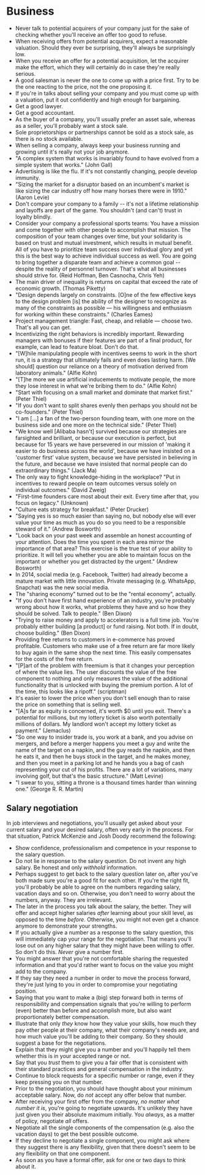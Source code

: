 # Business

 * Never talk to potential acquirers of your company just for the sake of checking whether you'll receive an offer too good to refuse.
 * When receiving offers from potential acquirers, expect a reasonable valuation. Should they ever be surprising, they'll always be surprisingly low.
 * When you receive an offer for a potential acquisition, let the acquirer make the effort, which they will certainly do in case they're really serious.
 * A good salesman is never the one to come up with a price first. Try to be the one reacting to the price, not the one proposing it.
 * If you're in talks about selling your company and you must come up with a valuation, put it out confidently and high enough for bargaining.
 * Get a good lawyer.
 * Get a good accountant.
 * As the buyer of a company, you'll usually prefer an asset sale, whereas as a seller, you'll probably want a stock sale.
 * Sole proprietorships or partnerships cannot be sold as a stock sale, as there is no stock available.
 * When selling a company, always keep your business running and growing until it's really not your job anymore.
 * "A complex system that works is invariably found to have evolved from a simple system that works." (John Gall)
 * Advertising is like the flu. If it's not constantly changing, people develop immunity.
 * "Sizing the market for a disruptor based on an incumbent's market is like sizing the car industry off how many horses there were in 1910." (Aaron Levie)
 * Don't compare your company to a family -- it's not a lifetime relationship and layoffs are part of the game. You shouldn't (and can't) trust in loyalty blindly.
 * Consider your company a professional sports teams: You have a mission and come together with other people to accomplish that mission. The composition of your team changes over time, but your solidarity is based on trust and mutual investment, which results in mutual benefit. All of you have to prioritize team success over individual glory and yet this is the best way to achieve individual success as well. You are going to bring together a disparate team and achieve a common goal -- despite the reality of personnel turnover. That's what all businesses should strive for. (Reid Hoffman, Ben Casnocha, Chris Yeh)
 * The main driver of inequality is returns on capital that exceed the rate of economic growth. (Thomas Piketty)
 * "Design depends largely on constraints. [O]ne of the few effective keys to the design problem [is] the ability of the designer to recognize as many of the constraints as possible — his willingness and enthusiasm for working within these constraints." (Charles Eames)
 * Project management triangle: Fast, cheap, and reliable — choose two. That's all you can get.
 * Incentivizing the right behaviors is incredibly important. Rewarding managers with bonuses if their features are part of a final product, for example, can lead to feature bloat. Don't do that.
 * "[W]hile manipulating people with incentives seems to work in the short run, it is a strategy that ultimately fails and even does lasting harm. [We should] question our reliance on a theory of motivation derived from laboratory animals." (Alfie Kohn)
 * "[T]he more we use artificial inducements to motivate people, the more they lose interest in what we're bribing them to do." (Alfie Kohn)
 * "Start with focusing on a small market and dominate that market first." (Peter Thiel)
 * "If you don't want to split shares evenly then perhaps you should not be co-founders." (Peter Thiel)
 * "I am [...] a fan of the two-person founding team, with one more on the business side and one more on the technical side." (Peter Thiel)
 * "We know well [Alibaba hasn't] survived because our strategies are farsighted and brilliant, or because our execution is perfect, but because for 15 years we have persevered in our mission of 'making it easier to do business across the world', because we have insisted on a 'customer first' value system, because we have persisted in believing in the future, and because we have insisted that normal people can do extraordinary things." (Jack Ma)
 * The only way to fight knowledge-hiding in the workplace? "Put in incentives to reward people on team outcomes versus solely on individual outcomes." (David Zweig)
 * "First-time founders care most about their exit. Every time after that, you focus on legacy." (Unknown)
 * "Culture eats strategy for breakfast." (Peter Drucker)
 * "Saying yes is so much easier than saying no, but nobody else will ever value your time as much as you do so you need to be a responsible steward of it." (Andrew Bosworth)
 * "Look back on your past week and assemble an honest accounting of your attention. Does the time you spent in each area mirror the importance of that area? This exercise is the true test of your ability to prioritize. It will tell you whether you are able to maintain focus on the important or whether you get distracted by the urgent." (Andrew Bosworth)
 * In 2014, social media (e.g. Facebook, Twitter) had already become a mature market with little innovation. Private messaging (e.g. WhatsApp, Snapchat) was the new social media.
 * The "sharing economy" turned out to be the "rental economy", actually.
 * "If you don't have first hand experience of an industry, you're probably wrong about how it works, what problems they have and so how they should be solved. Talk to people." (Ben Dixon)
 * "Trying to raise money and apply to accelerators is a full time job. You're probably either building [a product] or fund raising. Not both. If in doubt, choose building." (Ben Dixon)
 * Providing free returns to customers in e-commerce has proved profitable. Customers who make use of a free return are far more likely to buy again in the same shop the next time. This easily compensates for the costs of the free return.
 * "[P]art of the problem with freemium is that it changes your perception of where the value lies. The user discounts the value of the free component to nothing and only measures the value of the additional functionality that is unlocked with buying the premium portion. A lot of the time, this looks like a ripoff." (scriptman)
 * It's easier to lower the price when you don't sell enough than to raise the price on something that is selling well.
 * "[A]s far as equity is concerned, it's worth $0 until you exit. There's a potential for millions, but my lottery ticket is also worth potentially millions of dollars. My landlord won't accept my lottery ticket as payment." (Jemaclus)
 * "So one way to insider trade is, you work at a bank, and you advise on mergers, and before a merger happens you meet a guy and write the name of the target on a napkin, and the guy reads the napkin, and then he eats it, and then he buys stock in the target, and he makes money, and then you meet in a parking lot and he hands you a bag of cash representing your cut of his profits. There are a lot of variations, many involving golf, but that's the basic structure." (Matt Levine)
 * "I swear to you, sitting a throne is a thousand times harder than winning one." (George R. R. Martin)

## Salary negotiation

In job interviews and negotiations, you'll usually get asked about your current salary and your desired salary, often very early in the process. For that situation, Patrick McKenzie and Josh Doody recommend the following:

 * Show confidence, professionalism and competence in your response to the salary question.
 * Do not lie in response to the salary question. Do not invent any high salary. Be honest and only *withhold* information.
 * Perhaps suggest to get back to the salary question later on, after you've both made sure you're a good fit for each other. If you're the right fit, you'll probably be able to agree on the numbers regarding salary, vacation days and so on. Otherwise, you don't need to worry about the numbers, anyway. They are irrelevant.
 * The later in the process you talk about the salary, the better. They will offer and accept higher salaries *after* learning about your skill level, as opposed to the time *before*. Otherwise, you might not even get a chance anymore to demonstrate your strengths.
 * If you actually give a number as a response to the salary question, this will immediately cap your range for the negotiation. That means you'll lose out on any higher salary that they might have been willing to offer. So don't do this. *Never* give a number first.
 * You might answer that you're not comfortable sharing the requested information and that you'd rather want to focus on the value you might add to the company.
 * If they say they need a number in order to move the process forward, they're just lying to you in order to compromise your negotiating position.
 * Saying that you want to make a (big) step forward both in terms of responsibility and compensation signals that you're willing to perform (even) better than before and accomplish more, but also want proportionately better compensation.
 * Illustrate that only *they* know how they value your skills, how much they pay other people at their company, what their company's needs are, and how much value you'll be adding to their company. So they should suggest a base for the negotiations.
 * Explain that they might give you a number and you'll happily tell them whether this is in your accepted range or not.
 * Say that you *trust* them to give you a fair offer that is consistent with their standard practices and general compensation in the industry.
 * Continue to block requests for a specific number or range, even if they keep pressing you on that number.
 * Prior to the negotiation, you should have thought about your minimum acceptable salary. Now, do *not* accept any offer below that number.
 * After receiving your first offer from the company, *no matter what number it is*, you're going to negotiate upwards. It's unlikely they have just given you their absolute maximum initially. You *always*, as a matter of policy, negotiate *all* offers.
 * Negotiate all the single components of the compensation (e.g. also the vacation days) to get the best possible outcome.
 * If they decline to negotiate a single component, you might ask where they suggest there is any flexibility, given that there doesn't seem to be any flexibility on that one component.
 * As soon as you have a formal offer, ask for one or two days to think about it.
